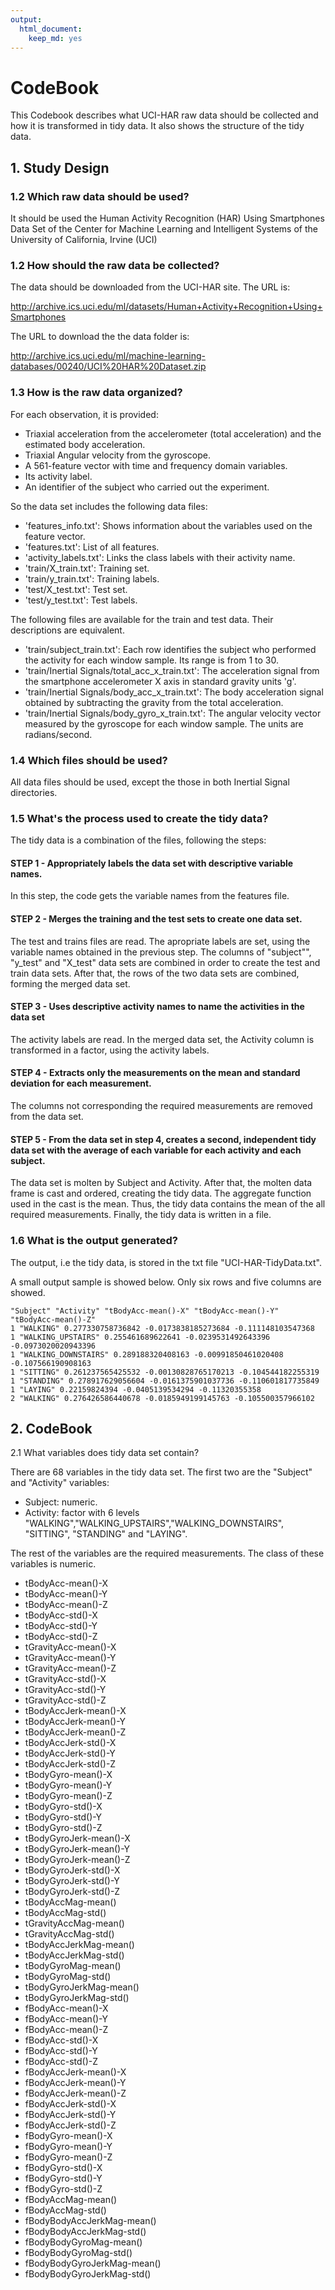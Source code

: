 ```yaml
---
output:
  html_document:
    keep_md: yes
---
```

CodeBook
========

This Codebook describes what UCI-HAR raw data should be collected and how it is transformed in tidy data. It also shows the structure of the tidy data. 

## 1. Study Design

### 1.2 Which raw data should be used?
It should be used the Human Activity Recognition (HAR) Using Smartphones Data Set of the Center for Machine Learning and Intelligent Systems of the University of California, Irvine (UCI)

### 1.2 How should the raw data be collected?
The data should be downloaded from the UCI-HAR site. The URL is:

http://archive.ics.uci.edu/ml/datasets/Human+Activity+Recognition+Using+Smartphones

The URL to download the the data folder is:

http://archive.ics.uci.edu/ml/machine-learning-databases/00240/UCI%20HAR%20Dataset.zip

### 1.3 How is the raw data organized?

For each observation, it is provided:

* Triaxial acceleration from the accelerometer (total acceleration) and the estimated body acceleration.
* Triaxial Angular velocity from the gyroscope. 
* A 561-feature vector with time and frequency domain variables. 
* Its activity label. 
* An identifier of the subject who carried out the experiment.

So the data set includes the following data files:

* 'features_info.txt': Shows information about the variables used on the feature vector.
* 'features.txt': List of all features.
* 'activity_labels.txt': Links the class labels with their activity name.
* 'train/X_train.txt': Training set.
* 'train/y_train.txt': Training labels.
* 'test/X_test.txt': Test set.
* 'test/y_test.txt': Test labels.

The following files are available for the train and test data. Their descriptions are equivalent. 

* 'train/subject_train.txt': Each row identifies the subject who performed the activity for each window sample. Its range is from 1 to 30. 
* 'train/Inertial Signals/total_acc_x_train.txt': The acceleration signal from the smartphone accelerometer X axis in standard gravity units 'g'. 
* 'train/Inertial Signals/body_acc_x_train.txt': The body acceleration signal obtained by subtracting the gravity from the total acceleration. 
* 'train/Inertial Signals/body_gyro_x_train.txt': The angular velocity vector measured by the gyroscope for each window sample. The units are radians/second.  

### 1.4 Which files should be used?
All data files should be used, except the those in both Inertial Signal directories.

### 1.5 What's the process used to create the tidy data?

The tidy data is a combination of the files, following the steps:

#### STEP 1 - Appropriately labels the data set with descriptive variable names. 
In this step, the code gets the variable names from the features file. 

#### STEP 2 - Merges the training and the test sets to create one data set. 
The test and trains files are read. The apropriate labels are set, using the variable names obtained in the previous step.
The columns of "subject"", "y_test" and "X_test" data sets are combined in order to create the test and train data sets. After that, the rows of the two data sets are combined, forming the merged data set.

#### STEP 3 - Uses descriptive activity names to name the activities in the data set
The activity labels are read. In the merged data set, the Activity column is transformed in a factor, using the activity labels.

#### STEP 4 - Extracts only the measurements on the mean and standard deviation for each measurement.
The columns not corresponding the required measurements are removed from the data set. 

#### STEP 5 - From the data set in step 4, creates a second, independent tidy data set with the average of each variable for each activity and each subject.
The data set is molten by Subject and Activity. After that, the molten data frame is cast and ordered, creating the tidy data. The aggregate function used in the cast is the mean. Thus, the tidy data contains the mean of the all required measurements. Finally, the tidy data is written in a file.

### 1.6 What is the output generated?
The output, i.e the tidy data, is stored in the txt file "UCI-HAR-TidyData.txt".

A small output sample is showed below. Only six rows and five columns are showed. 

```
"Subject" "Activity" "tBodyAcc-mean()-X" "tBodyAcc-mean()-Y" "tBodyAcc-mean()-Z"
1 "WALKING" 0.277330758736842 -0.0173838185273684 -0.111148103547368
1 "WALKING_UPSTAIRS" 0.255461689622641 -0.0239531492643396 -0.0973020020943396
1 "WALKING_DOWNSTAIRS" 0.289188320408163 -0.00991850461020408 -0.107566190908163
1 "SITTING" 0.261237565425532 -0.00130828765170213 -0.104544182255319
1 "STANDING" 0.278917629056604 -0.0161375901037736 -0.110601817735849
1 "LAYING" 0.22159824394 -0.0405139534294 -0.11320355358
2 "WALKING" 0.276426586440678 -0.0185949199145763 -0.105500357966102
```

## 2. CodeBook

2.1 What variables does tidy data set contain?

There are 68 variables in the tidy data set. The first two are the "Subject" and "Activity" variables:

* Subject: numeric.
* Activity: factor with 6 levels "WALKING","WALKING_UPSTAIRS","WALKING_DOWNSTAIRS", "SITTING", "STANDING" and "LAYING".

The rest of the variables are the required measurements. The class of these variables is numeric.

* tBodyAcc-mean()-X
* tBodyAcc-mean()-Y
* tBodyAcc-mean()-Z
* tBodyAcc-std()-X
* tBodyAcc-std()-Y
* tBodyAcc-std()-Z
* tGravityAcc-mean()-X
* tGravityAcc-mean()-Y
* tGravityAcc-mean()-Z
* tGravityAcc-std()-X
* tGravityAcc-std()-Y
* tGravityAcc-std()-Z
* tBodyAccJerk-mean()-X
* tBodyAccJerk-mean()-Y
* tBodyAccJerk-mean()-Z
* tBodyAccJerk-std()-X
* tBodyAccJerk-std()-Y
* tBodyAccJerk-std()-Z
* tBodyGyro-mean()-X
* tBodyGyro-mean()-Y
* tBodyGyro-mean()-Z
* tBodyGyro-std()-X
* tBodyGyro-std()-Y
* tBodyGyro-std()-Z
* tBodyGyroJerk-mean()-X
* tBodyGyroJerk-mean()-Y
* tBodyGyroJerk-mean()-Z
* tBodyGyroJerk-std()-X
* tBodyGyroJerk-std()-Y
* tBodyGyroJerk-std()-Z
* tBodyAccMag-mean()
* tBodyAccMag-std()
* tGravityAccMag-mean()
* tGravityAccMag-std()
* tBodyAccJerkMag-mean()
* tBodyAccJerkMag-std()
* tBodyGyroMag-mean()
* tBodyGyroMag-std()
* tBodyGyroJerkMag-mean()
* tBodyGyroJerkMag-std()
* fBodyAcc-mean()-X
* fBodyAcc-mean()-Y
* fBodyAcc-mean()-Z
* fBodyAcc-std()-X
* fBodyAcc-std()-Y
* fBodyAcc-std()-Z
* fBodyAccJerk-mean()-X
* fBodyAccJerk-mean()-Y
* fBodyAccJerk-mean()-Z
* fBodyAccJerk-std()-X
* fBodyAccJerk-std()-Y
* fBodyAccJerk-std()-Z
* fBodyGyro-mean()-X
* fBodyGyro-mean()-Y
* fBodyGyro-mean()-Z
* fBodyGyro-std()-X
* fBodyGyro-std()-Y
* fBodyGyro-std()-Z
* fBodyAccMag-mean()
* fBodyAccMag-std()
* fBodyBodyAccJerkMag-mean()
* fBodyBodyAccJerkMag-std()
* fBodyBodyGyroMag-mean()
* fBodyBodyGyroMag-std()
* fBodyBodyGyroJerkMag-mean()
* fBodyBodyGyroJerkMag-std()

